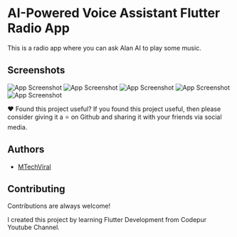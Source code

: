 
# AI-Powered Voice Assistant Flutter Radio App

This is a radio app where you can ask Alan AI to play some music.

## Screenshots

![App Screenshot](https://github.com/lalitkumawat1m/Flutter-AI-Radio-App/raw/main/ss/ai2.png)
![App Screenshot](https://github.com/lalitkumawat1m/Flutter-AI-Radio-App/raw/main/ss/ai1.png)
![App Screenshot](https://github.com/lalitkumawat1m/Flutter-AI-Radio-App/raw/main/ss/ai4.png)
![App Screenshot](https://github.com/lalitkumawat1m/Flutter-AI-Radio-App/raw/main/ss/ai3.png)
![App Screenshot](https://github.com/lalitkumawat1m/Flutter-AI-Radio-App/raw/main/ss/ai5.png)


❤️ Found this project useful?
If you found this project useful, then please consider giving it a ⭐ on Github and sharing it with your friends via social media.


## Authors

- [MTechViral](https://www.youtube.com/mtechviral)


## Contributing

Contributions are always welcome!

I created this project by learning Flutter Development from Codepur Youtube Channel.



